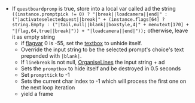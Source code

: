 * If `questboardpromp` is true, store into a local var called ad the string `((instance.promptpick != 0) ? "|break||loadcamera||end|" : ("|activateselectedquest||break|" + (instance.flags[64] ? string.Empty : ("|tail,null||blank||boxstyle,4|" + menutext[170] + "|flag,64,true||break|")) + "|loadcamera||end|"));` otherwise, leave it as empty string
  * if [flagvar](../../../Flags%20arrays/flagvar.md) 0 is -55, set the [textbox](../../Notable%20local%20variable/textbox.md) to unhide itself.
  * Override the input string to be the selected prompt's choice's text prepended with `|blank|`.
  * If `linebreak` is not null, [OrganiseLines](../../Related%20Systems/Automatic%20Line%20Breaks/OrganiseLines.md) the input string + ad
  * Sets the `promptbox` to hide itself and be destroyed in 0.5 seconds
  * Set `prompttick` to -1
  * Sets the current char index to -1 which will process the first one on the next loop iteration
  * yield a frame
